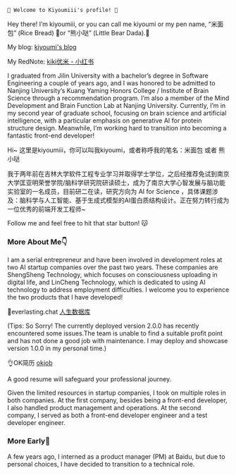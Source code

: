 ``` 
💞 Welcome to Kiyoumiii's profile! 🥰
```

Hey there! I’m kiyoumiii, or you can call me kiyoumi or my pen name, “米面包” (Rice Bread) 🍞or “熊小哒” (Little Bear Dada).🧸

My blog: [kiyoumi's blog](https://kiyoumiii.github.io/)

My RedNote: [kiki优米 - 小红书](https://www.xiaohongshu.com/user/profile/63394132000000001901da29?m_source=mengfanwetab)

I graduated from Jilin University with a bachelor’s degree in Software Engineering a couple of years ago, and I was honored to be admitted to Nanjing University’s Kuang Yaming Honors College / Institute of Brain Science through a recommendation program. I’m also a member of the Mind Development and Brain Function Lab at Nanjing University. Currently, I’m in my second year of graduate school, focusing on brain science and artificial intelligence, with a particular emphasis on generative AI for protein structure design. Meanwhile, I’m working hard to transition into becoming a fantastic front-end developer!

Hi~ 这里是kiyoumiii，你可以叫我kiyoumi，或者称呼我的笔名：米面包 或者 熊小哒

我于两年前在吉林大学软件工程专业学习并取得学士学位，之后经推荐免试到南京大学匡亚明荣誉学院/脑科学研究院研读硕士，成为了南京大学心智发展与脑功能实验室的一名成员，目前研二在读，研究方向为 AI for Science ，具体课题涉及：脑科学与人工智能、基于生成式模型的AI蛋白质结构设计。正在努力转行成为一位优秀的前端开发工程师~

Follow me and feel free to hit that star button! 😽



### More About Me👇

I am a serial entrepreneur and have been involved in development roles at two AI startup companies over the past two years. These companies are ShengSheng Technology, which focuses on consciousness uploading in digital life, and LinCheng Technology, which is dedicated to using AI technology to address employment difficulties. I welcome you to experience the two products that I have developed!



🌃everlasting.chat [人生数据库](http://everlasting.chat/) 

(Tips: So Sorry! The currently deployed version 2.0.0 has recently encountered some issues.The team is unable to find a suitable profit point and has not done a good job with maintenance. I may deploy and showcase version 1.0.0 in my personal time.)

👌OK简历 [okjob](https://okjob.linchance.com/)

A good resume will safeguard your professional journey.



Given the limited resources in startup companies, I took on multiple roles in both companies. At the first company, besides being a front-end developer, I also handled product management and operations. At the second company, I served as both a front-end developer engineer and a test developer engineer.



### More Early💫

A few years ago, I interned as a product manager (PM) at Baidu, but due to personal choices, I have decided to transition to a technical role.

